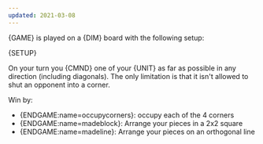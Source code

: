 ```yaml
---
updated: 2021-03-08
---
```


{GAME} is played on a {DIM} board with the following setup:

{SETUP}

On your turn you {CMND} one of your {UNIT} as far as possible in any direction (including diagonals). The only limitation is that it isn't allowed to shut an opponent into a corner.

Win by:

- {ENDGAME:name=occupycorners}: occupy each of the 4 corners
- {ENDGAME:name=madeblock}: Arrange your pieces in a 2x2 square
- {ENDGAME:name=madeline}: Arrange your pieces on an orthogonal line

